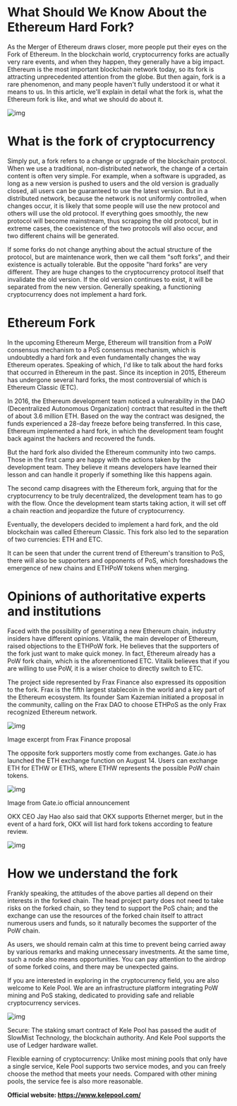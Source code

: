 # What Should We Know About the Ethereum Hard Fork?

As the Merger of Ethereum draws closer, more people put their eyes on the Fork of Ethereum. In the blockchain world, cryptocurrency forks are actually very rare events, and when they happen, they generally have a big impact. Ethereum is the most important blockchain network today, so its fork is attracting unprecedented attention from the globe. But then again, fork is a rare phenomenon, and many people haven't fully understood it or what it means to us. In this article, we'll explain in detail what the fork is, what the Ethereum fork is like, and what we should do about it.

![img](https://miro.medium.com/max/1400/0*p3WbQMU8b7ZlKJX4)

# What is the fork of cryptocurrency

Simply put, a fork refers to a change or upgrade of the blockchain protocol. When we use a traditional, non-distributed network, the change of a certain content is often very simple. For example, when a software is upgraded, as long as a new version is pushed to users and the old version is gradually closed, all users can be guaranteed to use the latest version. But in a distributed network, because the network is not uniformly controlled, when changes occur, it is likely that some people will use the new protocol and others will use the old protocol. If everything goes smoothly, the new protocol will become mainstream, thus scrapping the old protocol, but in extreme cases, the coexistence of the two protocols will also occur, and two different chains will be generated.

If some forks do not change anything about the actual structure of the protocol, but are maintenance work, then we call them "soft forks", and their existence is actually tolerable. But the opposite "hard forks" are very different. They are huge changes to the cryptocurrency protocol itself that invalidate the old version. If the old version continues to exist, it will be separated from the new version. Generally speaking, a functioning cryptocurrency does not implement a hard fork.

# Ethereum Fork

In the upcoming Ethereum Merge, Ethereum will transition from a PoW consensus mechanism to a PoS consensus mechanism, which is undoubtedly a hard fork and even fundamentally changes the way Ethereum operates. Speaking of which, I'd like to talk about the hard forks that occurred in Ethereum in the past. Since its inception in 2015, Ethereum has undergone several hard forks, the most controversial of which is Ethereum Classic (ETC).

In 2016, the Ethereum development team noticed a vulnerability in the DAO (Decentralized Autonomous Organization) contract that resulted in the theft of about 3.6 million ETH. Based on the way the contract was designed, the funds experienced a 28-day freeze before being transferred. In this case, Ethereum implemented a hard fork, in which the development team fought back against the hackers and recovered the funds.

But the hard fork also divided the Ethereum community into two camps. Those in the first camp are happy with the actions taken by the development team. They believe it means developers have learned their lesson and can handle it properly if something like this happens again.

The second camp disagrees with the Ethereum fork, arguing that for the cryptocurrency to be truly decentralized, the development team has to go with the flow. Once the development team starts taking action, it will set off a chain reaction and jeopardize the future of cryptocurrency. 

Eventually, the developers decided to implement a hard fork, and the old blockchain was called Ethereum Classic. This fork also led to the separation of two currencies: ETH and ETC.

It can be seen that under the current trend of Ethereum's transition to PoS, there will also be supporters and opponents of PoS, which foreshadows the emergence of new chains and ETHPoW tokens when merging.

# Opinions of authoritative experts and institutions

Faced with the possibility of generating a new Ethereum chain, industry insiders have different opinions. Vitalik, the main developer of Ethereum, raised objections to the ETHPoW fork. He believes that the supporters of the fork just want to make quick money. In fact, Ethereum already has a PoW fork chain, which is the aforementioned ETC. Vitalik believes that if you are willing to use PoW, it is a wiser choice to directly switch to ETC.

The project side represented by Frax Finance also expressed its opposition to the fork. Frax is the fifth largest stablecoin in the world and a key part of the Ethereum ecosystem. Its founder Sam Kazemian initiated a proposal in the community, calling on the Frax DAO to choose ETHPoS as the only Frax recognized Ethereum network.

![img](https://miro.medium.com/max/1400/0*KXqecWyBtIadD_5_)

Image excerpt from Frax Finance proposal

The opposite fork supporters mostly come from exchanges. Gate.io has launched the ETH exchange function on August 14. Users can exchange ETH for ETHW or ETHS, where ETHW represents the possible PoW chain tokens.

![img](https://miro.medium.com/max/1400/1*3h_N4h5FWwcSrldy2iEmAg.jpeg)

Image from Gate.io official announcement

OKX CEO Jay Hao also said that OKX supports Ethernet merger, but in the event of a hard fork, OKX will list hard fork tokens according to feature review.

![img](https://miro.medium.com/max/1400/1*z6d2OPdO-tHaTnFeBLMBjg.jpeg)

# How we understand the fork

Frankly speaking, the attitudes of the above parties all depend on their interests in the forked chain. The head project party does not need to take risks on the forked chain, so they tend to support the PoS chain; and the exchange can use the resources of the forked chain itself to attract numerous users and funds, so it naturally becomes the supporter of the PoW chain.

As users, we should remain calm at this time to prevent being carried away by various remarks and making unnecessary investments. At the same time, such a node also means opportunities. You can pay attention to the airdrop of some forked coins, and there may be unexpected gains.

If you are interested in exploring in the cryptocurrency field, you are also welcome to Kele Pool. We are an infrastructure platform integrating PoW mining and PoS staking, dedicated to providing safe and reliable cryptocurrency services.

![img](https://miro.medium.com/max/1400/0*UUaQL44kiljOcY_P)

Secure: The staking smart contract of Kele Pool has passed the audit of SlowMist Technology, the blockchain authority. And Kele Pool supports the use of Ledger hardware wallet.

Flexible earning of cryptocurrency: Unlike most mining pools that only have a single service, Kele Pool supports two service modes, and you can freely choose the method that meets your needs. Compared with other mining pools, the service fee is also more reasonable.

**Official website: https://www.kelepool.com/**
